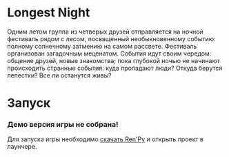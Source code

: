 # Longest Night

Одним летом группа из четверых друзей отправляется на ночной фестиваль рядом с лесом, посвященный необыкновенному событию: полному солнечному затмению на самом рассвете. Фестиваль организован загадочным меценатом. События идут своим чередом: общение друзей, новые знакомства; пока глубокой ночью не начинают происходить  странные события: куда пропадают люди? Откуда берутся лепестки? Все ли останутся живы?

# Запуск

### Демо версия игры не собрана!

Для запуска игры необходимо <a href ="https://www.renpy.org/latest.html">скачать Ren'Py</a> и открыть проект в лаунчере.
